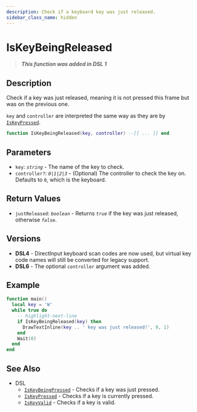 ```yaml
---
description: Check if a keyboard key was just released.
sidebar_class_name: hidden
---
```


# IsKeyBeingReleased

> **_This function was added in DSL 1_**

## Description

Check if a key was just released, meaning it is not pressed this frame but was on the previous one.

`key` and `controller` are interpreted the same way as they are by [`IsKeyPressed`](IsKeyPressed).

```lua
function IsKeyBeingReleased(key, controller) --[[ ... ]] end
```

## Parameters

- `key`: _`string`_ - The name of the key to check.
- `controller?`: _`0|1|2|3`_ - (Optional) The controller to check the key on. Defaults to `0`, which is the keyboard.

## Return Values

- `justReleased`: _`boolean`_ - Returns _`true`_ if the key was just released, otherwise _`false`_.

## Versions

- **DSL4** - DirectInput keyboard scan codes are now used, but virtual key code names will still be converted for legacy support.
- **DSL6** - The optional `controller` argument was added.

## Example

```lua
function main()
  local key = 'W'
  while true do
    -- highlight-next-line
    if IsKeyBeingReleased(key) then
      DrawTextInline(key .. ' key was just released!', 0, 1)
    end
    Wait(0)
  end
end
```

## See Also

- DSL
  - [`IsKeyBeingPressed`](./IsKeyBeingPressed) - Checks if a key was just pressed.
  - [`IsKeyPressed`](./IsKeyPressed) - Checks if a key is currently pressed.
  - [`IsKeyValid`](./IsKeyValid) - Checks if a key is valid.

